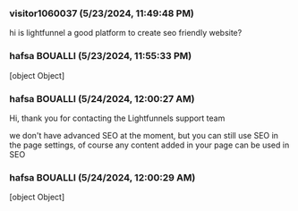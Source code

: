 ### visitor1060037 (5/23/2024, 11:49:48 PM)

hi is lightfunnel a good platform to create seo friendly website?

### hafsa BOUALLI (5/23/2024, 11:55:33 PM)

[object Object]

### hafsa BOUALLI (5/24/2024, 12:00:27 AM)

Hi, thank you for contacting the Lightfunnels support team

we don't have advanced SEO at the moment, but you can still use SEO in the page settings, of course any content added in your page can be used in SEO

### hafsa BOUALLI (5/24/2024, 12:00:29 AM)

[object Object]
